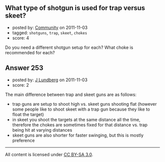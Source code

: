 ## What type of shotgun is used for trap versus skeet?

- posted by: [Community](https://stackexchange.com/users/-1/-1-community) on 2011-11-03
- tagged: `shotguns`, `trap`, `skeet`, `chokes`
- score: 4

Do you need a different shotgun setup for each? What choke is recommended for each?


## Answer 253

- posted by: [J Lundberg](https://stackexchange.com/users/-1/40-j-lundberg) on 2011-11-03
- score: 2

The main difference between trap and skeet guns are as follows:

- trap guns are setup to shoot high vs. skeet guns shooting flat (however some people like to shoot skeet with a trap gun because they like to float the target)
- in skeet you shoot the targets at the same distance all the time, therefore the chokes are sometimes fixed for that distance vs. trap being hit at varying distances
- skeet guns are also shorter for faster swinging, but this is mostly preference



---

All content is licensed under [CC BY-SA 3.0](https://creativecommons.org/licenses/by-sa/3.0/).
